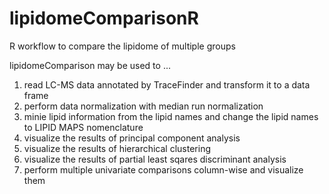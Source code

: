 # lipidomeComparisonR
R workflow to compare the lipidome of multiple groups

lipidomeComparison may be used to ...
1. read LC-MS data annotated by TraceFinder and transform it to a data frame
2. perform data normalization with median run normalization
3. minie lipid information from the lipid names and change the lipid names to LIPID MAPS nomenclature
4. visualize the results of principal component analysis 
5. visualize the results of hierarchical clustering
6. visualize the results of partial least sqares discriminant analysis
7. perform multiple univariate comparisons column-wise and visualize them 
